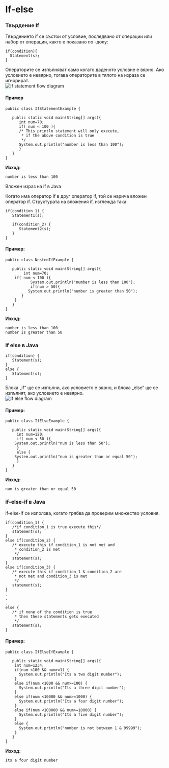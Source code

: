 # If-else

### Твърдение If

Твърдението if се състои от условие, последвано от операции или набор от операции, както е показано по -долу:

```
if(condition){
  Statement(s);
}
```

Операторите се изпълняват само когато даденото условие е вярно. Ако условието е невярно, тогава операторите в тялото на израза се игнорират.\
![if statement flow diagram](https://beginnersbook.com/wp-content/uploads/2017/08/if\_statement\_flow\_diagram.jpg)

#### Пример

```
public class IfStatementExample {

   public static void main(String[] args){
      int num=70;
      if( num < 100 ){
	  /* This println statement will only execute,
	   * if the above condition is true
	   */
	  System.out.println("number is less than 100");
      }
   }
}
```

**Изход:**

```
number is less than 100
```

Вложен израз на if в Java&#x20;

Когато има оператор if в друг оператор if, той се нарича вложен оператор if. Структурата на вложения if, изглежда така:

```
if(condition_1) {
   Statement1(s);

   if(condition_2) {
      Statement2(s);
   }
}
```

#### Пример:

```
public class NestedIfExample {

   public static void main(String[] args){
        int num=70;
	if( num < 100 ){ 
           System.out.println("number is less than 100"); 
           if(num > 50){
	      System.out.println("number is greater than 50");
	   }
	}
   }
}
```

**Изход:**

```
number is less than 100
number is greater than 50
```

### If else в Java

```
if(condition) {
   Statement(s);
}
else {
   Statement(s);
}
```

Блока „if“ ще се изпълни, ако условието е вярно, и блока „else“ ще се изпълнят, ако условието е невярно.\
![If else flow diagram](https://beginnersbook.com/wp-content/uploads/2017/08/If\_else\_flow\_diagram.jpg)

#### Пример:

```
public class IfElseExample {

   public static void main(String[] args){
     int num=120;
     if( num < 50 ){
	System.out.println("num is less than 50");
     }
     else {
	System.out.println("num is greater than or equal 50");
     }
   }
}
```

**Изход:**

```
num is greater than or equal 50
```

### if-else-if в Java

if-else-if се използва, когато трябва да проверим множество условия.

```
if(condition_1) {
   /*if condition_1 is true execute this*/
   statement(s);
}
else if(condition_2) {
   /* execute this if condition_1 is not met and
    * condition_2 is met
    */
   statement(s);
}
else if(condition_3) {
   /* execute this if condition_1 & condition_2 are
    * not met and condition_3 is met
    */
   statement(s);
}
.
.
.
else {
   /* if none of the condition is true
    * then these statements gets executed
    */
   statement(s);
}
```

#### Пример:

```
public class IfElseIfExample {

   public static void main(String[] args){
	int num=1234;
	if(num <100 && num>=1) {
	  System.out.println("Its a two digit number");
	}
	else if(num <1000 && num>=100) {
	  System.out.println("Its a three digit number");
	}
	else if(num <10000 && num>=1000) {
	  System.out.println("Its a four digit number");
	}
	else if(num <100000 && num>=10000) {
	  System.out.println("Its a five digit number");			
	}
	else {
	  System.out.println("number is not between 1 & 99999");			
	}
   }
}
```

**Изход:**

```
Its a four digit number
```
